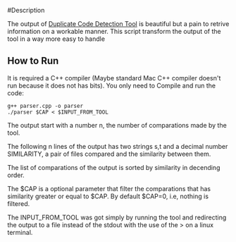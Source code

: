 #Description

The output of [Duplicate Code Detection Tool](https://github.com/platisd/duplicate-code-detection-tool) is beautiful but a pain to retrive information on a workable manner. This script transform the output of the tool in a way more easy to handle

## How to Run

It is required a C++ compiler (Maybe standard Mac C++ compiler doesn't run because it does not has bits). You only need to Compile and run the code:

```
g++ parser.cpp -o parser
./parser $CAP < $INPUT_FROM_TOOL
```


The output start with a number n, the number of comparations made by the tool.

The following n lines of the output has two strings s,t and a decimal number SIMILARITY, a pair of files compared and  the similarity between them. 

The list of comparations of the output is sorted by similarity in decending order.

The $CAP is a optional parameter that filter the comparations that has similarity greater or equal to $CAP. By default $CAP=0, i.e, nothing is filtered.

The INPUT_FROM_TOOL was got simply by running the tool and redirecting the output to a file instead of the stdout with the use of the > on a linux terminal.
